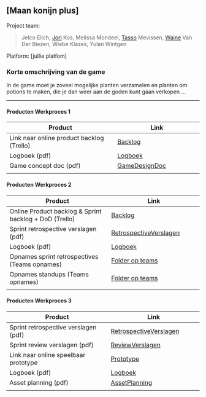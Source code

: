 ## [Maan konijn plus]
Project team:
> Jelco Elich, [Jori] Kos, Melissa Mondeel, [Tasso] Mevissen, [Waine] Van Der Biezen, Wiebe Klazes, Yulan Wintgen

Platform:
[jullie platfom]

### Korte omschrijving van de game
In de game moet je zoveel mogelijke planten verzamelen en planten om potions te maken, die je dan weer aan de goden kunt gaan verkopen
...

---
#### Producten Werkproces 1
| Product  | Link |
| ------ |  ------ |
| Link naar online product backlog (Trello) | [Backlog]
| Logboek (pdf)                             | [Logboek]
| Game concept doc (pdf)                    | [GameDesignDoc]
|<img width=500/>|<img width=300/>|
   
#### Producten Werkproces 2
| Product  | Link |
| ------ |  ------ |
| Online Product backlog & Sprint backlog + DoD (Trello)    | [Backlog]
| Sprint retrospective verslagen (pdf)                      | [RetrospectiveVerslagen]
| Logboek (pdf)                                             | [Logboek]
| Opnames sprint retrospectives (Teams opnames)             | [Folder op teams]
| Opnames standups (Teams opnames)                          | [Folder op teams]
|<img width=500/>|<img width=300/>|
   
#### Producten Werkproces 3
| Product  | Link |
| ------ |  ------ |
| Sprint retrospective verslagen (pdf)  | [RetrospectiveVerslagen]
| Sprint review verslagen (pdf)         | [ReviewVerslagen]
| Link naar online speelbaar prototype  | [Prototype]
| Logboek (pdf)                         | [Logboek]
| Asset planning (pdf)                  | [AssetPlanning]
|<img width=500/>|<img width=300/>|

   [Backlog]: <https://trello.com/b/Xlu82FjK/werkprocess-1>
   [Logboek]: <https://mediacollegeamsterdam.sharepoint.com/:w:/r/teams/MytheGDGA1920-Team04/_layouts/15/Doc.aspx?sourcedoc=%7BF99DEFEC-7708-45B2-8DDD-1E71210FF928%7D&file=logboek%20mythe%20beta.docx&action=default&mobileredirect=true>
   [GameDesignDoc]: <https://github.com/BerendWeij/agp_inlever_template/blob/master/producten/GameDesignDoc.pdf>
   [RetrospectiveVerslagen]: <https://github.com/BerendWeij/agp_inlever_template/blob/master/producten/RetrospectiveVerslagen.pdf>
   [ReviewVerslagen]: <https://github.com/BerendWeij/agp_inlever_template/blob/master/producten/ReviewVerslagen.pdf>
   [Prototype]: <https://www.mijnmytheprototype.nl>
   [Folder op teams]: <https://www.linknaarmijnfolderopteams.nl>
   [AssetPlanning]: <https://github.com/BerendWeij/agp_inlever_template/blob/master/producten/AssetPlanning.pdf>
   [Jori]: <https://github.com/JoriKos>
   [Tasso]: <https://github.com/tasso-tech>
   [Waine]: <https://github.com/WoolfyDuh>
